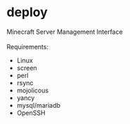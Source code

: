 # deploy
Minecraft Server Management Interface<br/>
<br/>
Requirements:<br/>
* Linux<br/>
* screen<br/>
* perl<br/>
* rsync<br/>
* mojolicous<br/>
* yancy<br/>
* mysql/mariadb<br/>
* OpenSSH<br/>

